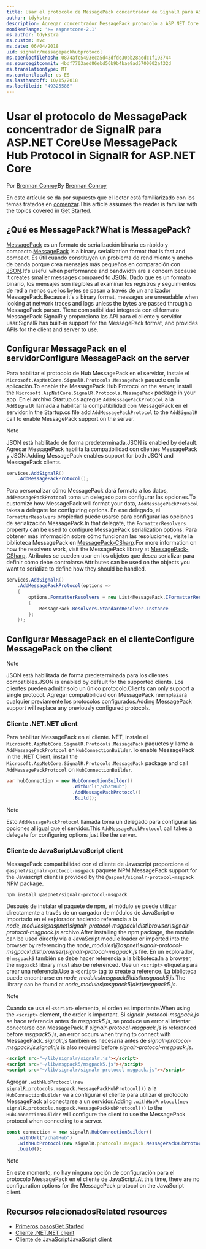 ```yaml
---
title: Usar el protocolo de MessagePack concentrador de SignalR para ASP.NET Core
author: tdykstra
description: Agregar concentrador MessagePack protocolo a ASP.NET Core SignalR.
monikerRange: '>= aspnetcore-2.1'
ms.author: tdykstra
ms.custom: mvc
ms.date: 06/04/2018
uid: signalr/messagepackhubprotocol
ms.openlocfilehash: 0874afc5493eca5d43dfde30bb28aedc1f193744
ms.sourcegitcommit: 4bdf7703aed86ebd56b9b4bae9ad5700002af32d
ms.translationtype: MT
ms.contentlocale: es-ES
ms.lasthandoff: 10/15/2018
ms.locfileid: "49325586"
---
```

# <a name="use-messagepack-hub-protocol-in-signalr-for-aspnet-core"></a><span data-ttu-id="f806d-103">Usar el protocolo de MessagePack concentrador de SignalR para ASP.NET Core</span><span class="sxs-lookup"><span data-stu-id="f806d-103">Use MessagePack Hub Protocol in SignalR for ASP.NET Core</span></span>

<span data-ttu-id="f806d-104">Por [Brennan Conroy](https://github.com/BrennanConroy)</span><span class="sxs-lookup"><span data-stu-id="f806d-104">By [Brennan Conroy](https://github.com/BrennanConroy)</span></span>

<span data-ttu-id="f806d-105">En este artículo se da por supuesto que el lector está familiarizado con los temas tratados en [comenzar](xref:tutorials/signalr).</span><span class="sxs-lookup"><span data-stu-id="f806d-105">This article assumes the reader is familiar with the topics covered in [Get Started](xref:tutorials/signalr).</span></span>

## <a name="what-is-messagepack"></a><span data-ttu-id="f806d-106">¿Qué es MessagePack?</span><span class="sxs-lookup"><span data-stu-id="f806d-106">What is MessagePack?</span></span>

<span data-ttu-id="f806d-107">[MessagePack](https://msgpack.org/index.html) es un formato de serialización binaria es rápido y compacto.</span><span class="sxs-lookup"><span data-stu-id="f806d-107">[MessagePack](https://msgpack.org/index.html) is a binary serialization format that is fast and compact.</span></span> <span data-ttu-id="f806d-108">Es útil cuando constituyen un problema de rendimiento y ancho de banda porque crea mensajes más pequeños en comparación con [JSON](https://www.json.org/).</span><span class="sxs-lookup"><span data-stu-id="f806d-108">It's useful when performance and bandwidth are a concern because it creates smaller messages compared to [JSON](https://www.json.org/).</span></span> <span data-ttu-id="f806d-109">Dado que es un formato binario, los mensajes son ilegibles al examinar los registros y seguimientos de red a menos que los bytes se pasan a través de un analizador MessagePack.</span><span class="sxs-lookup"><span data-stu-id="f806d-109">Because it's a binary format, messages are unreadable when looking at network traces and logs unless the bytes are passed through a MessagePack parser.</span></span> <span data-ttu-id="f806d-110">Tiene compatibilidad integrada con el formato MessagePack SignalR y proporciona las API para el cliente y servidor usar.</span><span class="sxs-lookup"><span data-stu-id="f806d-110">SignalR has built-in support for the MessagePack format, and provides APIs for the client and server to use.</span></span>

## <a name="configure-messagepack-on-the-server"></a><span data-ttu-id="f806d-111">Configurar MessagePack en el servidor</span><span class="sxs-lookup"><span data-stu-id="f806d-111">Configure MessagePack on the server</span></span>

<span data-ttu-id="f806d-112">Para habilitar el protocolo de Hub MessagePack en el servidor, instale el `Microsoft.AspNetCore.SignalR.Protocols.MessagePack` paquete en la aplicación.</span><span class="sxs-lookup"><span data-stu-id="f806d-112">To enable the MessagePack Hub Protocol on the server, install the `Microsoft.AspNetCore.SignalR.Protocols.MessagePack` package in your app.</span></span> <span data-ttu-id="f806d-113">En el archivo Startup.cs agregue `AddMessagePackProtocol` a la `AddSignalR` llamada a habilitar la compatibilidad con MessagePack en el servidor.</span><span class="sxs-lookup"><span data-stu-id="f806d-113">In the Startup.cs file add `AddMessagePackProtocol` to the `AddSignalR` call to enable MessagePack support on the server.</span></span>

> [!NOTE]
> <span data-ttu-id="f806d-114">JSON está habilitado de forma predeterminada.</span><span class="sxs-lookup"><span data-stu-id="f806d-114">JSON is enabled by default.</span></span> <span data-ttu-id="f806d-115">Agregar MessagePack habilita la compatibilidad con clientes MessagePack y JSON.</span><span class="sxs-lookup"><span data-stu-id="f806d-115">Adding MessagePack enables support for both JSON and MessagePack clients.</span></span>

```csharp
services.AddSignalR()
    .AddMessagePackProtocol();
```

<span data-ttu-id="f806d-116">Para personalizar cómo MessagePack dará formato a los datos, `AddMessagePackProtocol` toma un delegado para configurar las opciones.</span><span class="sxs-lookup"><span data-stu-id="f806d-116">To customize how MessagePack will format your data, `AddMessagePackProtocol` takes a delegate for configuring options.</span></span> <span data-ttu-id="f806d-117">En ese delegado, el `FormatterResolvers` propiedad puede usarse para configurar las opciones de serialización MessagePack.</span><span class="sxs-lookup"><span data-stu-id="f806d-117">In that delegate, the `FormatterResolvers` property can be used to configure MessagePack serialization options.</span></span> <span data-ttu-id="f806d-118">Para obtener más información sobre cómo funcionan las resoluciones, visite la biblioteca MessagePack en [MessagePack-CSharp](https://github.com/neuecc/MessagePack-CSharp).</span><span class="sxs-lookup"><span data-stu-id="f806d-118">For more information on how the resolvers work, visit the MessagePack library at [MessagePack-CSharp](https://github.com/neuecc/MessagePack-CSharp).</span></span> <span data-ttu-id="f806d-119">Atributos se pueden usar en los objetos que desea serializar para definir cómo debe controlarse.</span><span class="sxs-lookup"><span data-stu-id="f806d-119">Attributes can be used on the objects you want to serialize to define how they should be handled.</span></span>

```csharp
services.AddSignalR()
    .AddMessagePackProtocol(options =>
    {
        options.FormatterResolvers = new List<MessagePack.IFormatterResolver>()
        {
            MessagePack.Resolvers.StandardResolver.Instance
        };
    });
```

## <a name="configure-messagepack-on-the-client"></a><span data-ttu-id="f806d-120">Configurar MessagePack en el cliente</span><span class="sxs-lookup"><span data-stu-id="f806d-120">Configure MessagePack on the client</span></span>

> [!NOTE]
> <span data-ttu-id="f806d-121">JSON está habilitada de forma predeterminada para los clientes compatibles.</span><span class="sxs-lookup"><span data-stu-id="f806d-121">JSON is enabled by default for the supported clients.</span></span> <span data-ttu-id="f806d-122">Los clientes pueden admitir solo un único protocolo.</span><span class="sxs-lookup"><span data-stu-id="f806d-122">Clients can only support a single protocol.</span></span> <span data-ttu-id="f806d-123">Agregar compatibilidad con MessagePack reemplazará cualquier previamente los protocolos configurados.</span><span class="sxs-lookup"><span data-stu-id="f806d-123">Adding MessagePack support will replace any previously configured protocols.</span></span>

### <a name="net-client"></a><span data-ttu-id="f806d-124">Cliente .NET</span><span class="sxs-lookup"><span data-stu-id="f806d-124">.NET client</span></span>

<span data-ttu-id="f806d-125">Para habilitar MessagePack en el cliente. NET, instale el `Microsoft.AspNetCore.SignalR.Protocols.MessagePack` paquetes y llame a `AddMessagePackProtocol` en `HubConnectionBuilder`.</span><span class="sxs-lookup"><span data-stu-id="f806d-125">To enable MessagePack in the .NET Client, install the `Microsoft.AspNetCore.SignalR.Protocols.MessagePack` package and call `AddMessagePackProtocol` on `HubConnectionBuilder`.</span></span>

```csharp
var hubConnection = new HubConnectionBuilder()
                        .WithUrl("/chatHub")
                        .AddMessagePackProtocol()
                        .Build();
```

> [!NOTE]
> <span data-ttu-id="f806d-126">Esto `AddMessagePackProtocol` llamada toma un delegado para configurar las opciones al igual que el servidor.</span><span class="sxs-lookup"><span data-stu-id="f806d-126">This `AddMessagePackProtocol` call takes a delegate for configuring options just like the server.</span></span>

### <a name="javascript-client"></a><span data-ttu-id="f806d-127">Cliente de JavaScript</span><span class="sxs-lookup"><span data-stu-id="f806d-127">JavaScript client</span></span>

<span data-ttu-id="f806d-128">MessagePack compatibilidad con el cliente de Javascript proporciona el `@aspnet/signalr-protocol-msgpack` paquete NPM.</span><span class="sxs-lookup"><span data-stu-id="f806d-128">MessagePack support for the Javascript client is provided by the `@aspnet/signalr-protocol-msgpack` NPM package.</span></span>

```console
npm install @aspnet/signalr-protocol-msgpack
```

<span data-ttu-id="f806d-129">Después de instalar el paquete de npm, el módulo se puede utilizar directamente a través de un cargador de módulos de JavaScript o importado en el explorador haciendo referencia a la *node_modules\\@aspnet\signalr-protocol-msgpack\dist\browser\signalr-protocol-msgpack.js* archivo.</span><span class="sxs-lookup"><span data-stu-id="f806d-129">After installing the npm package, the module can be used directly via a JavaScript module loader or imported into the browser by referencing the *node_modules\\@aspnet\signalr-protocol-msgpack\dist\browser\signalr-protocol-msgpack.js* file.</span></span> <span data-ttu-id="f806d-130">En un explorador, el `msgpack5` también se debe hacer referencia a la biblioteca.</span><span class="sxs-lookup"><span data-stu-id="f806d-130">In a browser, the `msgpack5` library must also be referenced.</span></span> <span data-ttu-id="f806d-131">Use un `<script>` etiqueta para crear una referencia.</span><span class="sxs-lookup"><span data-stu-id="f806d-131">Use a `<script>` tag to create a reference.</span></span> <span data-ttu-id="f806d-132">La biblioteca puede encontrarse en *node_modules\msgpack5\dist\msgpack5.js*.</span><span class="sxs-lookup"><span data-stu-id="f806d-132">The library can be found at *node_modules\msgpack5\dist\msgpack5.js*.</span></span>

> [!NOTE]
> <span data-ttu-id="f806d-133">Cuando se usa el `<script>` elemento, el orden es importante.</span><span class="sxs-lookup"><span data-stu-id="f806d-133">When using the `<script>` element, the order is important.</span></span> <span data-ttu-id="f806d-134">Si *signalr-protocol-msgpack.js* se hace referencia antes de *msgpack5.js*, se produce un error al intentar conectarse con MessagePack.</span><span class="sxs-lookup"><span data-stu-id="f806d-134">If *signalr-protocol-msgpack.js* is referenced before *msgpack5.js*, an error occurs when trying to connect with MessagePack.</span></span> <span data-ttu-id="f806d-135">*signalr.js* también es necesaria antes de *signalr-protocol-msgpack.js*.</span><span class="sxs-lookup"><span data-stu-id="f806d-135">*signalr.js* is also required before *signalr-protocol-msgpack.js*.</span></span>

```html
<script src="~/lib/signalr/signalr.js"></script>
<script src="~/lib/msgpack5/msgpack5.js"></script>
<script src="~/lib/signalr/signalr-protocol-msgpack.js"></script>
```

<span data-ttu-id="f806d-136">Agregar `.withHubProtocol(new signalR.protocols.msgpack.MessagePackHubProtocol())` a la `HubConnectionBuilder` va a configurar el cliente para utilizar el protocolo MessagePack al conectarse a un servidor.</span><span class="sxs-lookup"><span data-stu-id="f806d-136">Adding `.withHubProtocol(new signalR.protocols.msgpack.MessagePackHubProtocol())` to the `HubConnectionBuilder` will configure the client to use the MessagePack protocol when connecting to a server.</span></span>

```javascript
const connection = new signalR.HubConnectionBuilder()
    .withUrl("/chatHub")
    .withHubProtocol(new signalR.protocols.msgpack.MessagePackHubProtocol())
    .build();
```

> [!NOTE]
> <span data-ttu-id="f806d-137">En este momento, no hay ninguna opción de configuración para el protocolo MessagePack en el cliente de JavaScript.</span><span class="sxs-lookup"><span data-stu-id="f806d-137">At this time, there are no configuration options for the MessagePack protocol on the JavaScript client.</span></span>

## <a name="related-resources"></a><span data-ttu-id="f806d-138">Recursos relacionados</span><span class="sxs-lookup"><span data-stu-id="f806d-138">Related resources</span></span>

* [<span data-ttu-id="f806d-139">Primeros pasos</span><span class="sxs-lookup"><span data-stu-id="f806d-139">Get Started</span></span>](xref:tutorials/signalr)
* [<span data-ttu-id="f806d-140">Cliente .NET</span><span class="sxs-lookup"><span data-stu-id="f806d-140">.NET client</span></span>](xref:signalr/dotnet-client)
* [<span data-ttu-id="f806d-141">Cliente de JavaScript</span><span class="sxs-lookup"><span data-stu-id="f806d-141">JavaScript client</span></span>](xref:signalr/javascript-client)
